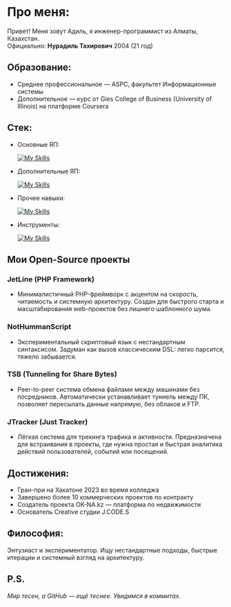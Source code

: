 # Про меня:
Привет! Меня зовут Адиль, я инженер-программист из Алматы, Казахстан. <br>
Официально: __Нурадиль Тахирович__ 2004 (21 год)

## Образование:
- Среднее профессиональное — ASPC, факультет Информационные системы
- Дополнительное — курс от Gies College of Business (University of Illinois) на платформе Coursera

## Стек:
- Основные ЯП:

  [![My Skills](https://skillicons.dev/icons?i=php,js,py)](https://github.com/A01L)

- Дополнительные ЯП:

  [![My Skills](https://skillicons.dev/icons?i=java,nodejs,go,cpp,ts)](https://github.com/A01L)

- Прочее навыки:

  [![My Skills](https://skillicons.dev/icons?i=html,css,bootstrap,jquery,threejs,mysql,ubuntu,firebase,redis,aws,arduino)](https://github.com/A01L)

- Инструменты:

  [![My Skills](https://skillicons.dev/icons?i=vscode,visualstudio,github,npm,figma,obsidian,notion,blender,ai,ps,pr)](https://github.com/A01L)

## Мои Open-Source проекты
### JetLine (PHP Framework) 
- Минималистичный PHP-фреймворк с акцентом на скорость, читаемость и системную архитектуру. Создан для быстрого старта и масштабирования web-проектов без лишнего шаблонного шума.<br>

### NotHummanScript 
- Экспериментальный скриптовый язык с нестандартным синтаксисом. Задуман как вызов классическим DSL: легко парсится, тяжело забывается.<br>

### TSB (Tunneling for Share Bytes) 
- Peer-to-peer система обмена файлами между машинами без посредников. Автоматически устанавливает туннель между ПК, позволяет пересылать данные напрямую, без облаков и FTP.<br>

### JTracker (Just Tracker) 
- Лёгкая система для трекинга трафика и активности. Предназначена для встраивания в проекты, где нужна простая и быстрая аналитика действий пользователей, событий или посещений.

## Достижения:
- Гран-при на Хакатоне 2023 во время колледжа
- Завершено более 10 коммерческих проектов по контракту
- Создатель проекта OK-NA.kz — платформа по недвижимости
- Основатель Creative студии J.CODE.S

## Философия:
Энтузиаст и экспериментатор. Ищу нестандартные подходы, быстрые итерации и системный взгляд на архитектуру.

## P.S.
_Мир тесен, а GitHub — ещё теснее. Увидимся в коммитах._
